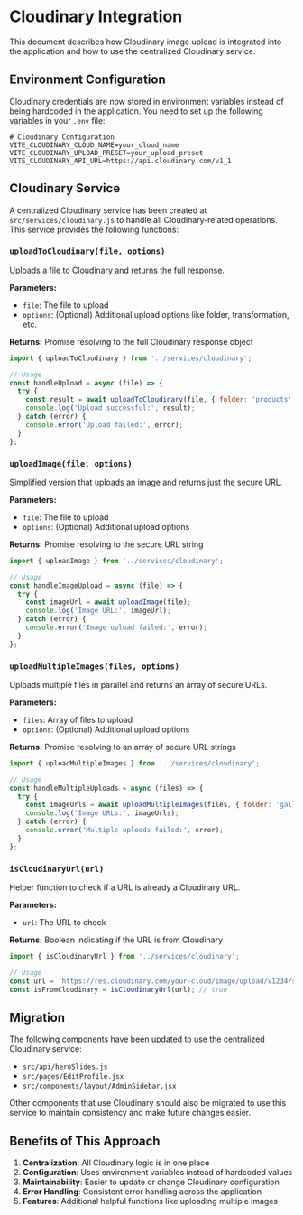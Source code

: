 # Cloudinary Integration

This document describes how Cloudinary image upload is integrated into the application and how to use the centralized Cloudinary service.

## Environment Configuration

Cloudinary credentials are now stored in environment variables instead of being hardcoded in the application. You need to set up the following variables in your `.env` file:

```
# Cloudinary Configuration
VITE_CLOUDINARY_CLOUD_NAME=your_cloud_name
VITE_CLOUDINARY_UPLOAD_PRESET=your_upload_preset
VITE_CLOUDINARY_API_URL=https://api.cloudinary.com/v1_1
```

## Cloudinary Service

A centralized Cloudinary service has been created at `src/services/cloudinary.js` to handle all Cloudinary-related operations. This service provides the following functions:

### `uploadToCloudinary(file, options)`

Uploads a file to Cloudinary and returns the full response.

**Parameters:**
- `file`: The file to upload
- `options`: (Optional) Additional upload options like folder, transformation, etc.

**Returns:** Promise resolving to the full Cloudinary response object

```javascript
import { uploadToCloudinary } from '../services/cloudinary';

// Usage
const handleUpload = async (file) => {
  try {
    const result = await uploadToCloudinary(file, { folder: 'products' });
    console.log('Upload successful:', result);
  } catch (error) {
    console.error('Upload failed:', error);
  }
};
```

### `uploadImage(file, options)`

Simplified version that uploads an image and returns just the secure URL.

**Parameters:**
- `file`: The file to upload
- `options`: (Optional) Additional upload options

**Returns:** Promise resolving to the secure URL string

```javascript
import { uploadImage } from '../services/cloudinary';

// Usage
const handleImageUpload = async (file) => {
  try {
    const imageUrl = await uploadImage(file);
    console.log('Image URL:', imageUrl);
  } catch (error) {
    console.error('Image upload failed:', error);
  }
};
```

### `uploadMultipleImages(files, options)`

Uploads multiple files in parallel and returns an array of secure URLs.

**Parameters:**
- `files`: Array of files to upload
- `options`: (Optional) Additional upload options

**Returns:** Promise resolving to an array of secure URL strings

```javascript
import { uploadMultipleImages } from '../services/cloudinary';

// Usage
const handleMultipleUploads = async (files) => {
  try {
    const imageUrls = await uploadMultipleImages(files, { folder: 'gallery' });
    console.log('Image URLs:', imageUrls);
  } catch (error) {
    console.error('Multiple uploads failed:', error);
  }
};
```

### `isCloudinaryUrl(url)`

Helper function to check if a URL is already a Cloudinary URL.

**Parameters:**
- `url`: The URL to check

**Returns:** Boolean indicating if the URL is from Cloudinary

```javascript
import { isCloudinaryUrl } from '../services/cloudinary';

// Usage
const url = 'https://res.cloudinary.com/your-cloud/image/upload/v1234/sample.jpg';
const isFromCloudinary = isCloudinaryUrl(url); // true
```

## Migration

The following components have been updated to use the centralized Cloudinary service:

- `src/api/heroSlides.js`
- `src/pages/EditProfile.jsx`
- `src/components/layout/AdminSidebar.jsx`

Other components that use Cloudinary should also be migrated to use this service to maintain consistency and make future changes easier.

## Benefits of This Approach

1. **Centralization**: All Cloudinary logic is in one place
2. **Configuration**: Uses environment variables instead of hardcoded values
3. **Maintainability**: Easier to update or change Cloudinary configuration
4. **Error Handling**: Consistent error handling across the application
5. **Features**: Additional helpful functions like uploading multiple images 